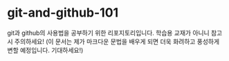# git-and-github-101
git과 github의 사용법을 공부하기 위한 리포지토리입니다.
학습용 교재가 아니니 참고 시 주의하세요!
(이 문서는 제가 마크다운 문법을 배우게 되면 더욱 화려하고 풍성하게 변할 예정입니다. 기대하세요!)